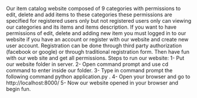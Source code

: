 Our item catalog website composed of 9 categories with permissions to edit, delete and add items to these categories these permissions are specified for registered users only but not registered users only can viewing our categories and its items and items description.
If you want to have permissions of edit, delete and adding new item you must logged in to our website if you have an account or register with our website and create new user account.
Registration can be done through third party authorization (facebook or google) or through traditional registration form. Then have fun with our web site and get all permissions.
Steps to run our website:
1-	Put our website folder in server.
2-	Open command prompt and use cd command to enter inside our folder. 
3-	Type in command prompt the following command python application.py .
4-	Open your browser and go to http://localhost:8000/ 
5-	Now our website opened in your browser and begin fun.

